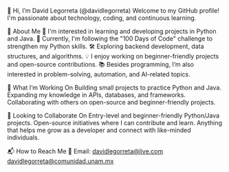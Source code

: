 👋 Hi, I’m David Legorreta (@davidlegorreta)
Welcome to my GitHub profile! I'm passionate about technology, coding, and continuous learning.

🚀 About Me
  👀 I'm interested in learning and developing projects in Python and Java.
  🌱 Currently, I'm following the "100 Days of Code" challenge to strengthen my Python skills.
  🛠️ Exploring backend development, data structures, and algorithms.
  💡 I enjoy working on beginner-friendly projects and open-source contributions.
  📚 Besides programming, I’m also interested in problem-solving, automation, and AI-related topics.

🎯 What I’m Working On
  Building small projects to practice Python and Java.
  Expanding my knowledge in APIs, databases, and frameworks.
  Collaborating with others on open-source and beginner-friendly projects.

💞️ Looking to Collaborate On
  Entry-level and beginner-friendly Python/Java projects.
  Open-source initiatives where I can contribute and learn.
  Anything that helps me grow as a developer and connect with like-minded individuals.

📬 How to Reach Me
📧 Email:
 davidlegorreta@live.com
 davidlegorreta@comunidad.unam.mx
